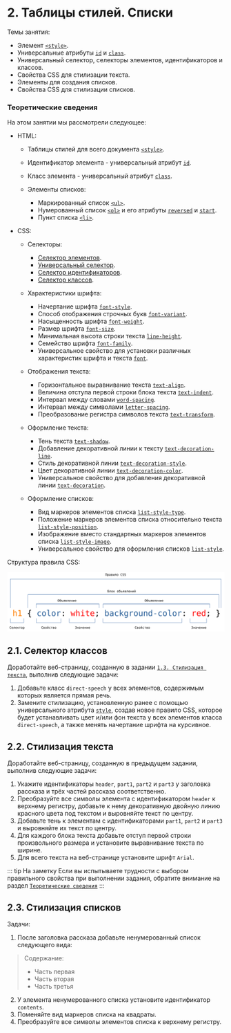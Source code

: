 # 2. Таблицы стилей. Списки

Темы занятия:

- Элемент [`<style>`](https://webref.ru/html/style).
- Универсальные атрибуты [`id`](https://webref.ru/html/attr/id) и [`class`](https://webref.ru/html/attr/class).
- Универсальный селектор, cелекторы элементов, идентификаторов и классов.
- Свойства CSS для стилизации текста.
- Элементы для создания списков.
- Свойства CSS для стилизации списков.

### Теоретические сведения

На этом занятии мы рассмотрели следующее:

- HTML:

  - Таблицы стилей для всего документа [`<style>`](https://webref.ru/html/style).
  - Идентификатор элемента - универсальный атрибут [`id`](https://webref.ru/html/attr/id).
  - Класс элемента - универсальный атрибут [`class`](https://webref.ru/html/attr/class).

  - Элементы списков:

    - Маркированный список [`<ul>`](https://webref.ru/html/ul).
    - Нумерованный список [`<ol>`](https://webref.ru/html/ol) и его атрибуты [`reversed`](https://webref.ru/html/ol/reversed) и [`start`](https://webref.ru/html/ol/start).
    - Пункт списка [`<li>`](https://webref.ru/html/li).

- CSS:

  - Селекторы:

    - [Селектор элементов](https://webref.ru/css/selector/tag).
    - [Универсальный селектор](https://webref.ru/css/selector/universal).
    - [Селектор идентификаторов](https://webref.ru/css/selector/id).
    - [Селектор классов](https://webref.ru/css/selector/class).

  - Характеристики шрифта:

    - Начертание шрифта [`font-style`](https://webref.ru/css/font-style).
    - Способ отображения строчных букв [`font-variant`](https://webref.ru/css/font-variant).
    - Насыщенность шрифта [`font-weight`](https://webref.ru/css/font-weight).
    - Размер шрифта [`font-size`](https://webref.ru/css/font-size).
    - Минимальная высота строки текста [`line-height`](https://webref.ru/css/line-height).
    - Семейство шрифта [`font-family`](https://webref.ru/css/font-family).
    - Универсальное свойство для установки различных характеристик шрифта и текста [`font`](https://webref.ru/css/font).

  - Отображения текста:

    - Горизонтальное выравнивание текста [`text-align`](https://webref.ru/css/text-align).
    - Величина отступа первой строки блока текста [`text-indent`](https://webref.ru/css/text-indent).
    - Интервал между словами [`word-spacing`](https://webref.ru/css/word-spacing).
    - Интервал между символами [`letter-spacing`](https://webref.ru/css/letter-spacing).
    - Преобразование регистра символов текста [`text-transform`](https://webref.ru/css/text-transform).

  - Оформление текста:

    - Тень текста [`text-shadow`](https://webref.ru/css/text-shadow).
    - Добавление декоративной линии к тексту [`text-decoration-line`](https://webref.ru/css/text-decoration-line).
    - Стиль декоративной линии [`text-decoration-style`](https://webref.ru/css/text-decoration-style).
    - Цвет декоративной линии [`text-decoration-color`](https://webref.ru/css/text-decoration-color).
    - Универсальное свойство для добавления декоративной линии [`text-decoration`](https://webref.ru/css/text-decoration).

  - Оформление списков:

    - Вид маркеров элементов списка [`list-style-type`](https://webref.ru/css/list-style-type).
    - Положение маркеров элементов списка относительно текста [`list-style-position`](https://webref.ru/css/list-style-position).
    - Изображение вместо стандартных маркеров элементов списка [`list-style-image`](https://webref.ru/css/list-style-image).
    - Универсальное свойство для оформления списков [`list-style`](https://webref.ru/css/list-style).

Cтруктура правила CSS:

![Cтруктура правила CSS](./css_ruleset.svg)

## 2.1. Селектор классов

Доработайте веб-страницу, созданную в задании [`1.3. Стилизация текста`](../../practice/01/#_1-3-стиnизация-текста), выполнив следующие задачи:

1. Добавьте класс `direct-speech` у всех элементов, содержимым которых является прямая речь.
2. Замените стилизацию, установленную ранее с помощью универсального атрибута [`style`](https://webref.ru/html/attr/style), создав новое правило CSS, которое будет устанавливать цвет и/или фон текста у всех элементов класса `direct-speech`, а также менять начертание шрифта на курсивное.

## 2.2. Стилизация текста

Доработайте веб-страницу, созданную в предыдущем задании, выполнив следующие задачи:

1. Укажите идентификаторы `header`, `part1`, `part2` и `part3` у заголовка рассказа и трёх частей рассказа соответственно.
2. Преобразуйте все символы элемента с идентификатором `header` к верхнему регистру, добавьте к нему декоративную двойную линию красного цвета под текстом и выровняйте текст по центру.
3. Добавьте тень к элементам с идентификаторами `part1`, `part2` и `part3` и выровняйте их текст по центру.
4. Для каждого блока текста добавьте отступ первой строки произвольного размера и установите выравнивание текста по ширине.
5. Для всего текста на веб-странице установите шрифт `Arial`.

::: tip На заметку
Если вы испытываете трудности с выбором правильного свойства при выполнении задания, обратите внимание на раздел [`Теоретические сведения`](../../practice/01/#теоретические-сведения)
:::

## 2.3. Стилизация списков

Задачи:

1. После заголовка рассказа добавьте ненумерованный список следующего вида:

> Содержание:
>
> - Часть первая
> - Часть вторая
> - Часть третья

2. У элемента ненумерованного списка установите идентификатор `contents`.
3. Поменяйте вид маркеров списка на квадраты.
4. Преобразуйте все символы элементов списка к верхнему регистру.